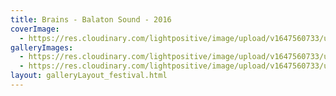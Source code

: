 ```yaml
---
title: Brains - Balaton Sound - 2016
coverImage:
  - https://res.cloudinary.com/lightpositive/image/upload/v1647560733/uploads/Brains%20-%20Balaton%20Sound%20-%202016/brainssound1.jpg
galleryImages: 
  - https://res.cloudinary.com/lightpositive/image/upload/v1647560733/uploads/Brains%20-%20Balaton%20Sound%20-%202016/brainssound.jpg
  - https://res.cloudinary.com/lightpositive/image/upload/v1647560733/uploads/Brains%20-%20Balaton%20Sound%20-%202016/brainssound1.jpg
layout: galleryLayout_festival.html
---
```

